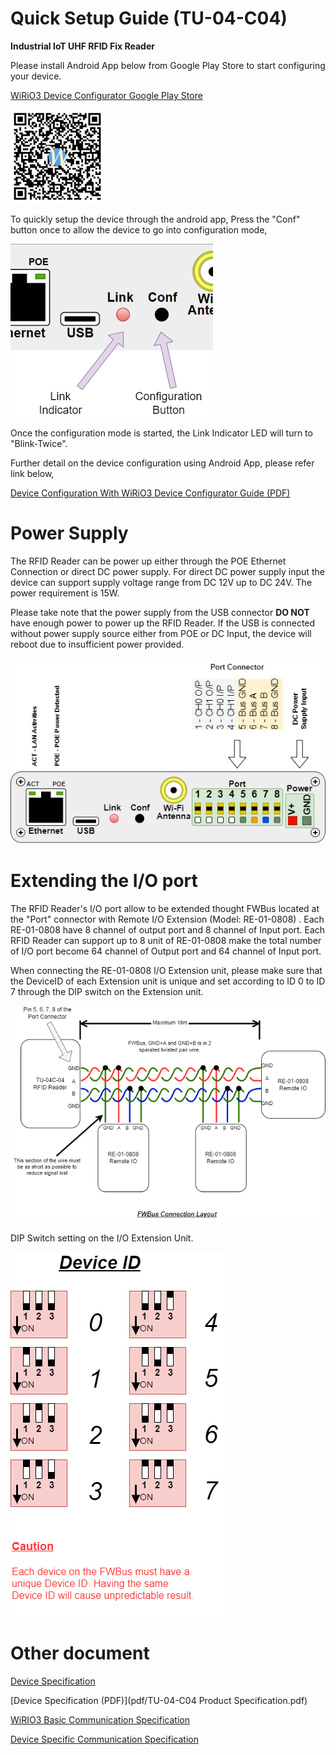 # Quick Setup Guide (TU-04-C04)

**Industrial IoT UHF RFID Fix Reader**

Please install Android App below from Google Play Store to start configuring your device.

[WiRiO3 Device Configurator Google Play Store](https://play.google.com/store/apps/details?id=com.wirio3.wifi_provision)

![Apps QR](../picture/Wirio3%20Apps%20PlayStore%20Link%20small.png)

To quickly setup the device through the android app, Press the "Conf" button once to allow the device to go into configuration mode, 

![Device Config Button](picture/FWBus%20Conn%20device-ConfigButton.png)

Once the configuration mode is started, the Link Indicator LED will turn to "Blink-Twice".

Further detail on the device configuration using Android App, please refer link below,

[Device Configuration With WiRiO3 Device Configurator Guide (PDF)](pdf/WiRIO3%20Device%20Configuration%20Manual.pdf)

# Power Supply

The RFID Reader can be power up either through the POE Ethernet Connection or direct DC power supply. For direct DC power supply input the device can support supply voltage range from DC 12V up to DC 24V. The power requirement is 15W.

Please take note that the power supply from the USB connector **DO NOT** have enough power to power up the RFID Reader. If the USB is connected without power supply source either from POE or DC Input, the device will reboot due to insufficient power provided.

![FWBus Wiring Layout](picture/FWBus%20Conn%20device-Connector.png)

# Extending the I/O port

The RFID Reader's I/O port allow to be extended thought FWBus located at the "Port" connector with Remote I/O Extension (Model: RE-01-0808) . Each RE-01-0808 have 8 channel of output port and 8 channel of Input port. Each RFID Reader can support up to 8 unit of RE-01-0808 make the total number of I/O port become 64 channel of Output port and 64 channel of Input port.

When connecting the RE-01-0808 I/O Extension unit, please make sure that the DeviceID of each Extension unit is unique and set according to ID 0 to ID 7 through the DIP switch on the Extension unit.

![FWBus Conn Device](picture/FWBus%20Conn%20device-Connect%20RE-01.png)

DIP Switch setting on the I/O Extension Unit.

![RE-01 DIP Switch](../doc_RE01/picture/RE-01%20DeviceID%20Dip%20Switch.png)

# Other document
[Device Specification](TU04-Device_Spec.md)

[Device Specification (PDF)](pdf/TU-04-C04 Product Specification.pdf)

[WiRIO3 Basic Communication Specification](../WiRIO3%20Comm%20Spec/WiRIO3%20MQTT%20Base%20Communication%20Spec/README.md)

[Device Specific Communication Specification](../WiRIO3%20Comm%20Spec/TU04C04/README.md)
